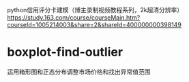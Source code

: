 python信用评分卡建模（博主录制视频教程系列，2k超清分辨率）
https://study.163.com/course/courseMain.htm?courseId=1005214003&share=2&shareId=400000000398149

# boxplot-find-outlier
运用箱形图和正态分布调整市场价格和找出异常值范围
